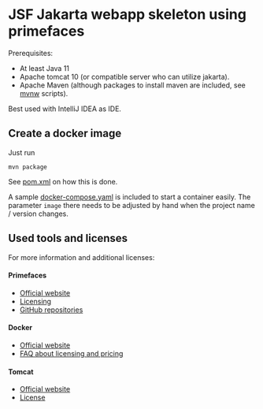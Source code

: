 # JSF Jakarta webapp skeleton using primefaces

Prerequisites:

* At least Java 11
* Apache tomcat 10 (or compatible server who can utilize jakarta).
* Apache Maven (although packages to install maven are included, see [mvnw](mvnw) scripts).

Best used with IntelliJ IDEA as IDE.

## Create a docker image

Just run

```shell
mvn package
```

See [pom.xml](pom.xml) on how this is done.

A sample [docker-compose.yaml](docker/docker-compose.yaml) is included to start a container easily. The
parameter `image` there needs to be adjusted by hand when the project name / version changes.

## Used tools and licenses

For more information and additional licenses:

#### Primefaces

* [Official website](https://www.primefaces.org/)
* [Licensing](https://www.primefaces.org/licenses/)
* [GitHub repositories](https://github.com/primefaces/)

#### Docker

* [Official website](https://www.docker.com/)
* [FAQ about licensing and pricing](https://www.docker.com/pricing/faq/)

#### Tomcat

* [Official website](https://tomcat.apache.org/)
* [License](https://tomcat.apache.org/legal.html)